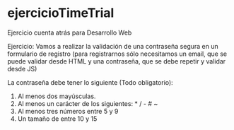 # ejercicioTimeTrial
Ejercicio cuenta atrás para Desarrollo Web

Ejercicio: Vamos a realizar la validación de una contraseña segura en un formulario de registro (para registrarnos sólo necesitamos un email, que se puede validar desde HTML y una contraseña, que se debe repetir y validar desde JS)

La contraseña debe tener lo siguiente (Todo obligatorio): 

1. Al menos dos mayúsculas.
2. Al menos un carácter de los siguientes: * / - # ~
3. Al menos tres números entre 5 y 9
4. Un tamaño de entre 10 y 15